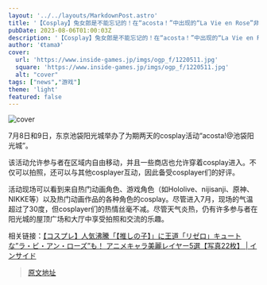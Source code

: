 ```yaml
---
layout: '../../layouts/MarkdownPost.astro'
title: '【Cosplay】兔女郎是不能忘记的！在“acosta！”中出现的“La Vie en Rose”非常可爱！受欢迎的Cosplayer·有纱【9张照片】'
pubDate: 2023-08-06T01:00:03Z
description: '【Cosplay】兔女郎是不能忘记的！在“acosta！”中出现的“La Vie en Rose”非常可爱！受欢迎的Cosplayer·有纱【9张照片】'
author: '《tama》'
cover:
  url: 'https://www.inside-games.jp/imgs/ogp_f/1220511.jpg'
  square: 'https://www.inside-games.jp/imgs/ogp_f/1220511.jpg'
  alt: "cover"
tags: ["news","游戏"]
theme: 'light'
featured: false
---
```


![cover](https://www.inside-games.jp/imgs/ogp_f/1220511.jpg)

7月8日和9日，东京池袋阳光城举办了为期两天的cosplay活动“acosta!@池袋阳光城”。

该活动允许参与者在区域内自由移动，并且一些商店也允许穿着cosplay进入。不仅可以拍照，还可以与其他cosplayer互动，因此备受cosplayer们的好评。

活动现场可以看到来自热门动画角色、游戏角色（如Hololive、nijisanji、原神、NIKKE等）以及热门动画作品的各种角色的cosplay。尽管进入7月，现场的气温超过了30度，但cosplayer们的热情丝毫不减。尽管天气炎热，仍有许多参与者在阳光城的屋顶广场和大厅中享受拍照和交流的乐趣。

相关链接：[【コスプレ】人気沸騰「【推しの子】」に王道「リゼロ」キュートな”ラ・ビ・アン・ローズ”も！ アニメキャラ美麗レイヤー5選【写真22枚】 | インサイド](https://www.inside-games.jp/article/2023/07/23/147344.html)

>[原文地址](https://www.inside-games.jp/article/2023/08/06/147663.html)  